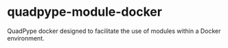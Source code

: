 # quadpype-module-docker
QuadPype docker designed to facilitate the use of modules within a Docker environment.
